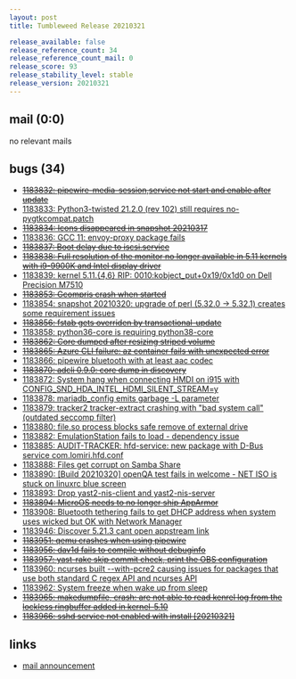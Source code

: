 ```yaml
---
layout: post
title: Tumbleweed Release 20210321

release_available: false
release_reference_count: 34
release_reference_count_mail: 0
release_score: 93
release_stability_level: stable
release_version: 20210321
---
```


## mail (0:0)

no relevant mails

## bugs (34)

<!--more-->

- ~~[1183832: pipewire-media-session,service not start and enable after update](https://bugzilla.opensuse.org/show_bug.cgi?id=1183832)~~
- [1183833: Python3-twisted 21.2.0 (rev 102) still requires no-pygtkcompat.patch](https://bugzilla.opensuse.org/show_bug.cgi?id=1183833)
- ~~[1183834: Icons disappeared in snapshot 20210317](https://bugzilla.opensuse.org/show_bug.cgi?id=1183834)~~
- [1183836: GCC 11: envoy-proxy package fails](https://bugzilla.opensuse.org/show_bug.cgi?id=1183836)
- ~~[1183837: Boot delay due to iscsi.service](https://bugzilla.opensuse.org/show_bug.cgi?id=1183837)~~
- ~~[1183838: Full resolution of the monitor no longer available in 5.11 kernels with i9-9900K and Intel display driver](https://bugzilla.opensuse.org/show_bug.cgi?id=1183838)~~
- [1183839: kernel 5.11.{4,6} RIP: 0010:kobject_put+0x19/0x1d0 on Dell Precision M7510](https://bugzilla.opensuse.org/show_bug.cgi?id=1183839)
- ~~[1183853: Gcompris crash when started](https://bugzilla.opensuse.org/show_bug.cgi?id=1183853)~~
- [1183854: snapshot 20210320: upgrade of perl (5.32.0 -> 5.32.1) creates some requirement issues](https://bugzilla.opensuse.org/show_bug.cgi?id=1183854)
- ~~[1183856: fstab gets overriden by transactional-update](https://bugzilla.opensuse.org/show_bug.cgi?id=1183856)~~
- [1183858: python36-core is requiring python38-core](https://bugzilla.opensuse.org/show_bug.cgi?id=1183858)
- ~~[1183862: Core dumped after resizing striped volume](https://bugzilla.opensuse.org/show_bug.cgi?id=1183862)~~
- ~~[1183865: Azure CLI failure: az container fails with unexpected error](https://bugzilla.opensuse.org/show_bug.cgi?id=1183865)~~
- [1183866: pipewire bluetooth with at least aac codec](https://bugzilla.opensuse.org/show_bug.cgi?id=1183866)
- ~~[1183870: adcli 0.9.0: core dump in discovery](https://bugzilla.opensuse.org/show_bug.cgi?id=1183870)~~
- [1183872: System hang when connecting HMDI on i915 with CONFIG_SND_HDA_INTEL_HDMI_SILENT_STREAM=y](https://bugzilla.opensuse.org/show_bug.cgi?id=1183872)
- [1183878: mariadb_config emits garbage -L parameter](https://bugzilla.opensuse.org/show_bug.cgi?id=1183878)
- [1183879: tracker2 tracker-extract crashing with "bad system call" (outdated seccomp filter)](https://bugzilla.opensuse.org/show_bug.cgi?id=1183879)
- [1183880: file.so process blocks safe remove of external drive](https://bugzilla.opensuse.org/show_bug.cgi?id=1183880)
- [1183882: EmulationStation fails to load - dependency issue](https://bugzilla.opensuse.org/show_bug.cgi?id=1183882)
- [1183885: AUDIT-TRACKER: hfd-service: new package with D-Bus service com.lomiri.hfd.conf](https://bugzilla.opensuse.org/show_bug.cgi?id=1183885)
- [1183888: Files get corrupt on Samba Share](https://bugzilla.opensuse.org/show_bug.cgi?id=1183888)
- [1183890: \[Build 20210320\] openQA test fails in welcome - NET ISO is stuck on linuxrc blue screen](https://bugzilla.opensuse.org/show_bug.cgi?id=1183890)
- [1183893: Drop yast2-nis-client and yast2-nis-server](https://bugzilla.opensuse.org/show_bug.cgi?id=1183893)
- ~~[1183894: MicroOS needs to no longer ship AppArmor](https://bugzilla.opensuse.org/show_bug.cgi?id=1183894)~~
- [1183908: Bluetooth tethering fails to get DHCP address when system uses wicked but OK with Network Manager](https://bugzilla.opensuse.org/show_bug.cgi?id=1183908)
- [1183946: Discover 5.21.3 cant open appstream link](https://bugzilla.opensuse.org/show_bug.cgi?id=1183946)
- ~~[1183951: qemu crashes when using pipewire](https://bugzilla.opensuse.org/show_bug.cgi?id=1183951)~~
- ~~[1183956: dav1d fails to compile without debuginfo](https://bugzilla.opensuse.org/show_bug.cgi?id=1183956)~~
- ~~[1183957: yast-rake skip commit check, print the OBS configuration](https://bugzilla.opensuse.org/show_bug.cgi?id=1183957)~~
- [1183960: ncurses built --with-pcre2 causing issues for packages that use both standard C regex API and ncurses API](https://bugzilla.opensuse.org/show_bug.cgi?id=1183960)
- [1183962: System freeze when wake up from sleep](https://bugzilla.opensuse.org/show_bug.cgi?id=1183962)
- ~~[1183965: makedumpfile, crash: are not able to read kenrel log from the lockless ringbuffer added in kernel-5.10](https://bugzilla.opensuse.org/show_bug.cgi?id=1183965)~~
- ~~[1183966: sshd service not enabled with install \[20210321\]](https://bugzilla.opensuse.org/show_bug.cgi?id=1183966)~~



## links

- [mail announcement](https://github.com/boombatower/tumbleweed-review/issues/10)
